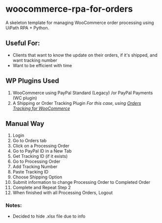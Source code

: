 # woocommerce-rpa-for-orders
A skeleton template for managing WooCommerce order processing using UiPath RPA + Python. 

## Useful For:
* Clients that want to know the update on their orders, if it's shipped, and want tracking number
* Want to be efficient with time

## WP Plugins Used
1. WooCommerce using PayPal Standard (Legacy) /or PayPal Payments (WC plugin)
2. A Shipping or Order Tracking Plugin 	*For this case, using [Orders Tracking for WooCommerce](https://wordpress.org/plugins/woo-orders-tracking/)*

## Manual Way
1.  Login
2.  Go to Orders tab
3.  Click on a Processing Order
4.  Go to PayPal ID in a New Tab
5.  Get Tracking ID (if it exists)
6.  Go to Processing Order
7.  Add Tracking Number
8.  Paste Tracking ID
9.  Choose Shipping Option
10. Submit information to change Processing Order to Completed Order
11. Complete and Repeat Step 2
12. When finished with all Processing Orders, Logout

### Notes:
* Decided to hide .xlsx file due to info